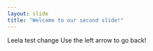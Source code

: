```yaml
---
layout: slide
title: "Welcome to our second slide!"
---
```

Leela test change
Use the left arrow to go back!
